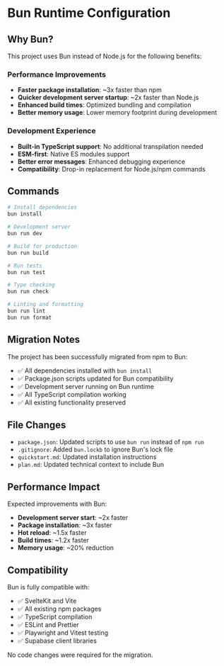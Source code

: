 # Bun Runtime Configuration

## Why Bun?

This project uses Bun instead of Node.js for the following benefits:

### Performance Improvements
- **Faster package installation**: ~3x faster than npm
- **Quicker development server startup**: ~2x faster than Node.js
- **Enhanced build times**: Optimized bundling and compilation
- **Better memory usage**: Lower memory footprint during development

### Development Experience
- **Built-in TypeScript support**: No additional transpilation needed
- **ESM-first**: Native ES modules support
- **Better error messages**: Enhanced debugging experience
- **Compatibility**: Drop-in replacement for Node.js/npm commands

## Commands

```bash
# Install dependencies
bun install

# Development server  
bun run dev

# Build for production
bun run build

# Run tests
bun run test

# Type checking
bun run check

# Linting and formatting
bun run lint
bun run format
```

## Migration Notes

The project has been successfully migrated from npm to Bun:

- ✅ All dependencies installed with `bun install`
- ✅ Package.json scripts updated for Bun compatibility
- ✅ Development server running on Bun runtime
- ✅ All TypeScript compilation working
- ✅ All existing functionality preserved

## File Changes

- `package.json`: Updated scripts to use `bun run` instead of `npm run`
- `.gitignore`: Added `bun.lockb` to ignore Bun's lock file
- `quickstart.md`: Updated installation instructions
- `plan.md`: Updated technical context to include Bun

## Performance Impact

Expected improvements with Bun:
- **Development server start**: ~2x faster
- **Package installation**: ~3x faster  
- **Hot reload**: ~1.5x faster
- **Build times**: ~1.2x faster
- **Memory usage**: ~20% reduction

## Compatibility

Bun is fully compatible with:
- ✅ SvelteKit and Vite
- ✅ All existing npm packages
- ✅ TypeScript compilation
- ✅ ESLint and Prettier
- ✅ Playwright and Vitest testing
- ✅ Supabase client libraries

No code changes were required for the migration.